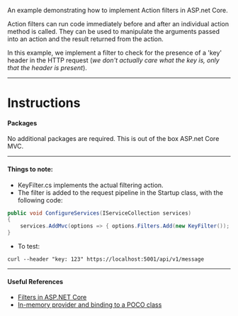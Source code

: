 An example demonstrating how to implement Action filters in ASP.net Core.

Action filters can run code immediately before and after an individual action method is called. They can be used to manipulate the arguments passed into an action and the result returned from the action.

In this example, we implement a filter to check for the presence of a 'key' header in the HTTP request (_we don't actually care what the key is, only that the header is present_). 

---


# Instructions
#### Packages
No additional packages are required. This is out of the box ASP.net Core MVC.

---

#### Things to note:

- KeyFilter.cs implements the actual filtering action.
- The filter is added to the request pipeline in the Startup class, with the following code:
```c#
public void ConfigureServices(IServiceCollection services)
{
    services.AddMvc(options => { options.Filters.Add(new KeyFilter()); });
}
```
- To test: 
```
curl --header "key: 123" https://localhost:5001/api/v1/message
```

---

#### Useful References

- [Filters in ASP.NET Core][1]
- [In-memory provider and binding to a POCO class][2]


[1]: https://docs.microsoft.com/en-us/aspnet/core/mvc/controllers/filters?view=aspnetcore-2.1
[2]: https://docs.microsoft.com/en-us/aspnet/core/fundamentals/configuration/?view=aspnetcore-2.1&tabs=basicconfiguration#in-memory-provider-and-binding-to-a-poco-class